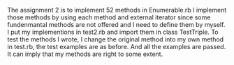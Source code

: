The assignment 2 is to implement 52 methods in Enumerable.rb
I implement those methods by using each method and external iterator since some fundenmantal methods are not offered and I need to define them by myself.
I put my implementions in test2.rb and import them in class TestTriple. To test the methods I wrote, I change the original method into my own method in test.rb, the test examples are as before.
And all the examples are passed. It can imply that my methods are right to some extent.
